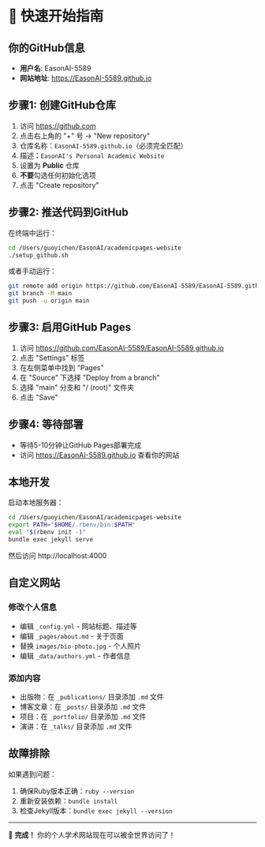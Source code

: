 # 🚀 快速开始指南

## 你的GitHub信息
- **用户名**: EasonAI-5589
- **网站地址**: https://EasonAI-5589.github.io

## 步骤1: 创建GitHub仓库

1. 访问 https://github.com
2. 点击右上角的 "+" 号 → "New repository"
3. 仓库名称：`EasonAI-5589.github.io`（必须完全匹配）
4. 描述：`EasonAI's Personal Academic Website`
5. 设置为 **Public** 仓库
6. **不要**勾选任何初始化选项
7. 点击 "Create repository"

## 步骤2: 推送代码到GitHub

在终端中运行：

```bash
cd /Users/guoyichen/EasonAI/academicpages-website
./setup_github.sh
```

或者手动运行：

```bash
git remote add origin https://github.com/EasonAI-5589/EasonAI-5589.github.io.git
git branch -M main
git push -u origin main
```

## 步骤3: 启用GitHub Pages

1. 访问 https://github.com/EasonAI-5589/EasonAI-5589.github.io
2. 点击 "Settings" 标签
3. 在左侧菜单中找到 "Pages"
4. 在 "Source" 下选择 "Deploy from a branch"
5. 选择 "main" 分支和 "/ (root)" 文件夹
6. 点击 "Save"

## 步骤4: 等待部署

- 等待5-10分钟让GitHub Pages部署完成
- 访问 https://EasonAI-5589.github.io 查看你的网站

## 本地开发

启动本地服务器：

```bash
cd /Users/guoyichen/EasonAI/academicpages-website
export PATH="$HOME/.rbenv/bin:$PATH"
eval "$(rbenv init -)"
bundle exec jekyll serve
```

然后访问 http://localhost:4000

## 自定义网站

### 修改个人信息
- 编辑 `_config.yml` - 网站标题、描述等
- 编辑 `_pages/about.md` - 关于页面
- 替换 `images/bio-photo.jpg` - 个人照片
- 编辑 `_data/authors.yml` - 作者信息

### 添加内容
- 出版物：在 `_publications/` 目录添加 `.md` 文件
- 博客文章：在 `_posts/` 目录添加 `.md` 文件
- 项目：在 `_portfolio/` 目录添加 `.md` 文件
- 演讲：在 `_talks/` 目录添加 `.md` 文件

## 故障排除

如果遇到问题：
1. 确保Ruby版本正确：`ruby --version`
2. 重新安装依赖：`bundle install`
3. 检查Jekyll版本：`bundle exec jekyll --version`

---

🎉 **完成！** 你的个人学术网站现在可以被全世界访问了！
